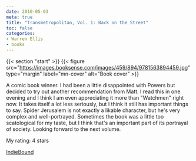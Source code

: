 ```yaml
---
date: 2010-05-03
meta: true
title: "Transmetropolitan, Vol. 1: Back on the Street"
toc: false
categories:
- Warren Ellis
- books
---
```


{{< section "start" >}}
{{< figure src="https://images.booksense.com/images/459/894/9781563894459.jpg" type="margin" label="mn-cover" alt="Book cover" >}}

A comic book winner. I had been a little disappointed with Powers but decided to try out another recommendation from Matt. I read this in one evening and I think I am even appreciating it more than "Watchmen" right now. It takes itself a lot less seriously, but I think it still has important things to say. Spider Jerusalem is not exactly a likable character, but he's very complex and well-portrayed. Sometimes the book was a little too scatological for my taste, but I think that's an important part of its portrayal of society. Looking forward to the next volume.

My rating: 4 stars  

[IndieBound](https://www.indiebound.org/book/9781563894459)
